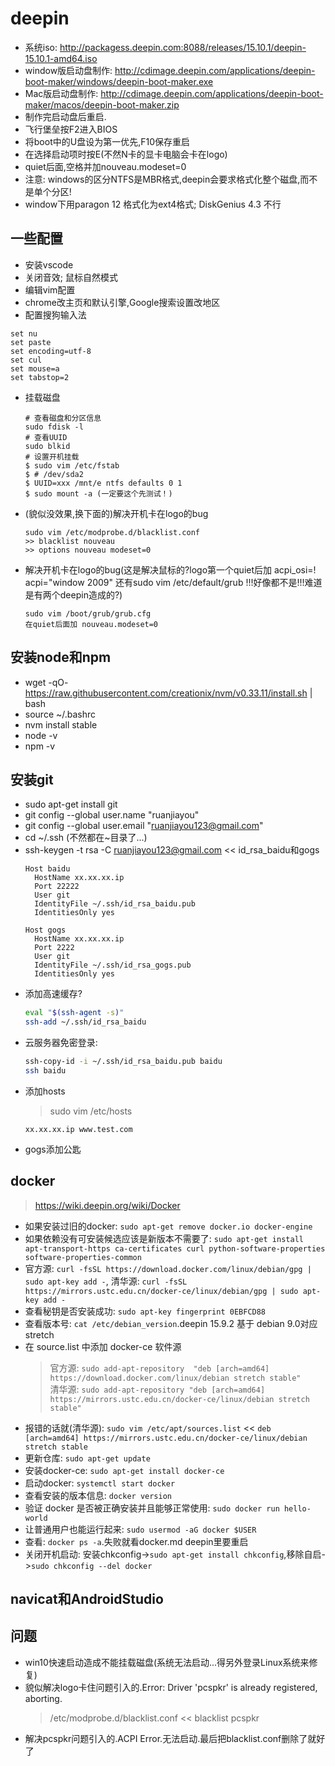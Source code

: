 # deepin
- 系统iso: http://packagess.deepin.com:8088/releases/15.10.1/deepin-15.10.1-amd64.iso
- window版启动盘制作: http://cdimage.deepin.com/applications/deepin-boot-maker/windows/deepin-boot-maker.exe
- Mac版启动盘制作: http://cdimage.deepin.com/applications/deepin-boot-maker/macos/deepin-boot-maker.zip
- 制作完启动盘后重启.
- 飞行堡垒按F2进入BIOS
- 将boot中的U盘设为第一优先,F10保存重启
- 在选择启动项时按E(不然N卡的显卡电脑会卡在logo)
- quiet后面,空格并加nouveau.modeset=0
- 注意: windows的区分NTFS是MBR格式,deepin会要求格式化整个磁盘,而不是单个分区!
- window下用paragon 12 格式化为ext4格式; DiskGenius 4.3 不行

## 一些配置
- 安装vscode
- 关闭音效; 鼠标自然模式
- 编辑vim配置
- chrome改主页和默认引擎,Google搜索设置改地区
- 配置搜狗输入法
```
set nu
set paste
set encoding=utf-8
set cul
set mouse=a
set tabstop=2
```
- 挂载磁盘
    ```
    # 查看磁盘和分区信息
    sudo fdisk -l
    # 查看UUID
    sudo blkid
    # 设置开机挂载
    $ sudo vim /etc/fstab
    $ # /dev/sda2
    $ UUID=xxx /mnt/e ntfs defaults 0 1
    $ sudo mount -a (一定要这个先测试！)
    ```
- (貌似没效果,换下面的)解决开机卡在logo的bug
  ```
  sudo vim /etc/modprobe.d/blacklist.conf
  >> blacklist nouveau
  >> options nouveau modeset=0
  ```
- 解决开机卡在logo的bug(这是解决鼠标的?logo第一个quiet后加 acpi_osi=! acpi="window 2009" 还有sudo vim /etc/default/grub !!!好像都不是!!!难道是有两个deepin造成的?)
  ```
  sudo vim /boot/grub/grub.cfg
  在quiet后面加 nouveau.modeset=0
  ```

## 安装node和npm
- wget -qO- https://raw.githubusercontent.com/creationix/nvm/v0.33.11/install.sh | bash
- source ~/.bashrc
- nvm install stable
- node -v
- npm -v

## 安装git
- sudo apt-get install git
- git config --global user.name "ruanjiayou"
- git config --global user.email "ruanjiayou123@gmail.com"
- cd ~/.ssh (不然都在~目录了...)
- ssh-keygen -t rsa -C ruanjiayou123@gmail.com << id_rsa_baidu和gogs
  ```
  Host baidu
    HostName xx.xx.xx.ip
    Port 22222
    User git
    IdentityFile ~/.ssh/id_rsa_baidu.pub
    IdentitiesOnly yes

  Host gogs
    HostName xx.xx.xx.ip
    Port 2222
    User git
    IdentityFile ~/.ssh/id_rsa_gogs.pub
    IdentitiesOnly yes
  ```
- 添加高速缓存?
  ```bash
  eval "$(ssh-agent -s)"
  ssh-add ~/.ssh/id_rsa_baidu
  ```
- 云服务器免密登录: 
  ```bash
  ssh-copy-id -i ~/.ssh/id_rsa_baidu.pub baidu
  ssh baidu
  ```
- 添加hosts
  > sudo vim /etc/hosts
  ```
  xx.xx.xx.ip www.test.com
  ```
- gogs添加公匙

## docker
> https://wiki.deepin.org/wiki/Docker
- 如果安装过旧的docker: `sudo apt-get remove docker.io docker-engine`
- 如果依赖没有可安装候选应该是新版本不需要了: `sudo apt-get install apt-transport-https ca-certificates curl python-software-properties software-properties-common`
- 官方源: `curl -fsSL https://download.docker.com/linux/debian/gpg | sudo apt-key add -`, 清华源: `curl -fsSL https://mirrors.ustc.edu.cn/docker-ce/linux/debian/gpg | sudo apt-key add -`
- 查看秘钥是否安装成功: `sudo apt-key fingerprint 0EBFCD88`
- 查看版本号: `cat /etc/debian_version`.deepin 15.9.2 基于 debian 9.0对应stretch
- 在 source.list 中添加 docker-ce 软件源
  > 官方源: `sudo add-apt-repository  "deb [arch=amd64] https://download.docker.com/linux/debian stretch stable"` \
  > 清华源: `sudo add-apt-repository "deb [arch=amd64] https://mirrors.ustc.edu.cn/docker-ce/linux/debian stretch stable"`
- 报错的话就(清华源): `sudo vim /etc/apt/sources.list` << `deb [arch=amd64] https://mirrors.ustc.edu.cn/docker-ce/linux/debian stretch stable`
- 更新仓库: `sudo apt-get update`
- 安装docker-ce: `sudo apt-get install docker-ce`
- 启动docker: `systemctl start docker`
- 查看安装的版本信息: `docker version`
- 验证 docker 是否被正确安装并且能够正常使用: `sudo docker run hello-world`
- 让普通用户也能运行起来: `sudo usermod -aG docker $USER`
- 查看: `docker ps -a`.失败就看docker.md deepin里要重启
- 关闭开机启动: 安装chkconfig->`sudo apt-get install chkconfig`,移除自启->`sudo chkconfig --del docker`

## navicat和AndroidStudio

## 问题
- win10快速启动造成不能挂载磁盘(系统无法启动...得另外登录Linux系统来修复)
- 貌似解决logo卡住问题引入的.Error: Driver 'pcspkr' is already registered, aborting.
  > /etc/modprobe.d/blacklist.conf << blacklist pcspkr
- 解决pcspkr问题引入的.ACPI Error.无法启动.最后把blacklist.conf删除了就好了
